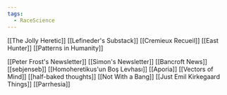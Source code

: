 ```yaml
---
tags:
  - RaceScience
---
```


[[The Jolly Heretic]]
[[Lefineder's Substack]]
[[Cremieux Recueil]]
[[East Hunter]]
[[Patterns in Humanity]]


[[Peter Frost's Newsletter]]
[[Simon's Newsletter]]
[[Bancroft News]]
[[sebjenseb]]
[[Homoheretikus'un Boş Levhası]]
[[Aporia]]
[[Vectors of Mind]]
[[half-baked thoughts]]
[[Not With a Bang]]
[[Just Emil Kirkegaard Things]]
[[Parrhesia]]